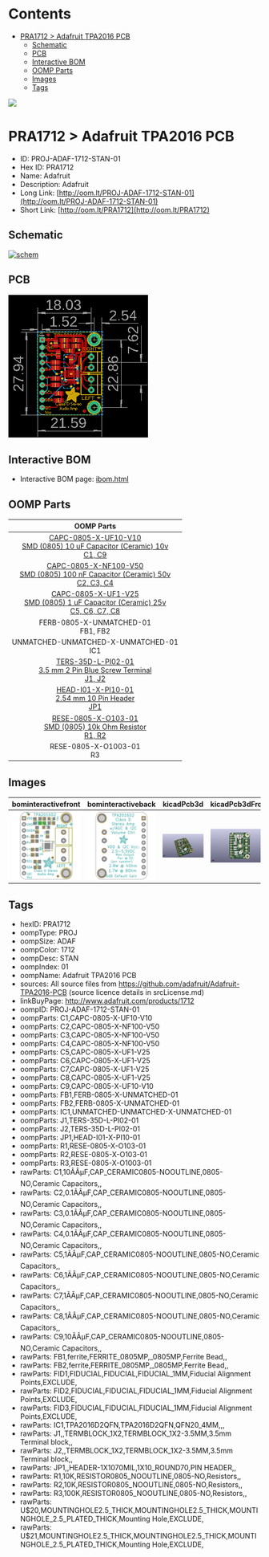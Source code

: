 



Contents
========

* [PRA1712 > Adafruit TPA2016 PCB](#pra1712--adafruit-tpa2016-pcb)
	* [Schematic](#schematic)
	* [PCB](#pcb)
	* [Interactive BOM](#interactive-bom)
	* [OOMP Parts](#oomp-parts)
	* [Images](#images)
	* [Tags](#tags)
  
![][im]
# PRA1712 > Adafruit TPA2016 PCB

- ID: PROJ-ADAF-1712-STAN-01
- Hex ID: PRA1712
- Name: Adafruit
- Description: Adafruit
- Long Link: [http://oom.lt/PROJ-ADAF-1712-STAN-01](http://oom.lt/PROJ-ADAF-1712-STAN-01)
- Short Link: [http://oom.lt/PRA1712](http://oom.lt/PRA1712)

## Schematic
  
[![schem](eagleSchemImage.png)](eagleSchemImage.png)
## PCB
  
[![pcb](eagleImage.png)](eagleImage.png)
## Interactive BOM

- Interactive BOM page: [ibom.html](https://htmlpreview.github.io/?https://github.com/oomlout/oomlout_OOMP_projects/blob/main/PROJ-ADAF-1712-STAN-01/kicad/bom/ibom.html)

## OOMP Parts
  

|OOMP Parts|
| :---: |
|[CAPC-0805-X-UF10-V10<br> SMD (0805) 10 uF Capacitor (Ceramic) 10v<br> C1, C9](https://github.com/oomlout/oomlout_OOMP_parts/tree/main/CAPC-0805-X-UF10-V10/)|
|[CAPC-0805-X-NF100-V50<br> SMD (0805) 100 nF Capacitor (Ceramic) 50v<br> C2, C3, C4](https://github.com/oomlout/oomlout_OOMP_parts/tree/main/CAPC-0805-X-NF100-V50/)|
|[CAPC-0805-X-UF1-V25<br> SMD (0805) 1 uF Capacitor (Ceramic) 25v<br> C5, C6, C7, C8](https://github.com/oomlout/oomlout_OOMP_parts/tree/main/CAPC-0805-X-UF1-V25/)|
|FERB-0805-X-UNMATCHED-01<BR>FB1, FB2|
|UNMATCHED-UNMATCHED-X-UNMATCHED-01<BR>IC1|
|[TERS-35D-L-PI02-01<br> 3.5 mm 2 Pin Blue Screw Terminal<br> J1, J2](https://github.com/oomlout/oomlout_OOMP_parts/tree/main/TERS-35D-L-PI02-01/)|
|[HEAD-I01-X-PI10-01<br> 2.54 mm 10 Pin Header<br> JP1](https://github.com/oomlout/oomlout_OOMP_parts/tree/main/HEAD-I01-X-PI10-01/)|
|[RESE-0805-X-O103-01<br> SMD (0805) 10k Ohm Resistor<br> R1, R2](https://github.com/oomlout/oomlout_OOMP_parts/tree/main/RESE-0805-X-O103-01/)|
|RESE-0805-X-O1003-01<BR>R3|

## Images
  
  

|bominteractivefront|bominteractiveback|kicadPcb3d|kicadPcb3dFront|kicadPcb3dBack|eagleImage|eagleSchemImage|pcbdraw|pcbdrawback|
| :---: | :---: | :---: | :---: | :---: | :---: | :---: | :---: | :---: |
|[![bominteractivefront](bomFront_140.png)](bomFront.png)|[![bominteractiveback](bomBack_140.png)](bomBack.png)|[![kicadPcb3d](kicadPcb3d_140.png)](kicadPcb3d.png)|[![kicadPcb3dFront](kicadPcb3dFront_140.png)](kicadPcb3dFront.png)|[![kicadPcb3dBack](kicadPcb3dBack_140.png)](kicadPcb3dBack.png)|[![eagleImage](eagleImage_140.png)](eagleImage.png)|[![eagleSchemImage](eagleSchemImage_140.png)](eagleSchemImage.png)|[![pcbdraw](pcbdraw_140.png)](pcbdraw.png)|[![pcbdrawback](pcbdrawBack_140.png)](pcbdrawBack.png)|

## Tags

- hexID: PRA1712
- oompType: PROJ
- oompSize: ADAF
- oompColor: 1712
- oompDesc: STAN
- oompIndex: 01
- oompName: Adafruit TPA2016 PCB
- sources: All source files from https://github.com/adafruit/Adafruit-TPA2016-PCB (source licence details in srcLicense.md)
- linkBuyPage: http://www.adafruit.com/products/1712
- oompID: PROJ-ADAF-1712-STAN-01
- oompParts: C1,CAPC-0805-X-UF10-V10
- oompParts: C2,CAPC-0805-X-NF100-V50
- oompParts: C3,CAPC-0805-X-NF100-V50
- oompParts: C4,CAPC-0805-X-NF100-V50
- oompParts: C5,CAPC-0805-X-UF1-V25
- oompParts: C6,CAPC-0805-X-UF1-V25
- oompParts: C7,CAPC-0805-X-UF1-V25
- oompParts: C8,CAPC-0805-X-UF1-V25
- oompParts: C9,CAPC-0805-X-UF10-V10
- oompParts: FB1,FERB-0805-X-UNMATCHED-01
- oompParts: FB2,FERB-0805-X-UNMATCHED-01
- oompParts: IC1,UNMATCHED-UNMATCHED-X-UNMATCHED-01
- oompParts: J1,TERS-35D-L-PI02-01
- oompParts: J2,TERS-35D-L-PI02-01
- oompParts: JP1,HEAD-I01-X-PI10-01
- oompParts: R1,RESE-0805-X-O103-01
- oompParts: R2,RESE-0805-X-O103-01
- oompParts: R3,RESE-0805-X-O1003-01
- rawParts: C1,10ÃÂµF,CAP_CERAMIC0805-NOOUTLINE,0805-NO,Ceramic Capacitors,,
- rawParts: C2,0.1ÃÂµF,CAP_CERAMIC0805-NOOUTLINE,0805-NO,Ceramic Capacitors,,
- rawParts: C3,0.1ÃÂµF,CAP_CERAMIC0805-NOOUTLINE,0805-NO,Ceramic Capacitors,,
- rawParts: C4,0.1ÃÂµF,CAP_CERAMIC0805-NOOUTLINE,0805-NO,Ceramic Capacitors,,
- rawParts: C5,1ÃÂµF,CAP_CERAMIC0805-NOOUTLINE,0805-NO,Ceramic Capacitors,,
- rawParts: C6,1ÃÂµF,CAP_CERAMIC0805-NOOUTLINE,0805-NO,Ceramic Capacitors,,
- rawParts: C7,1ÃÂµF,CAP_CERAMIC0805-NOOUTLINE,0805-NO,Ceramic Capacitors,,
- rawParts: C8,1ÃÂµF,CAP_CERAMIC0805-NOOUTLINE,0805-NO,Ceramic Capacitors,,
- rawParts: C9,10ÃÂµF,CAP_CERAMIC0805-NOOUTLINE,0805-NO,Ceramic Capacitors,,
- rawParts: FB1,ferrite,FERRITE_0805MP,_0805MP,Ferrite Bead,,
- rawParts: FB2,ferrite,FERRITE_0805MP,_0805MP,Ferrite Bead,,
- rawParts: FID1,FIDUCIAL,FIDUCIAL,FIDUCIAL_1MM,Fiducial Alignment Points,EXCLUDE,
- rawParts: FID2,FIDUCIAL,FIDUCIAL,FIDUCIAL_1MM,Fiducial Alignment Points,EXCLUDE,
- rawParts: FID3,FIDUCIAL,FIDUCIAL,FIDUCIAL_1MM,Fiducial Alignment Points,EXCLUDE,
- rawParts: IC1,TPA2016D2QFN,TPA2016D2QFN,QFN20_4MM,,,
- rawParts: J1,,TERMBLOCK_1X2,TERMBLOCK_1X2-3.5MM,3.5mm Terminal block,,
- rawParts: J2,,TERMBLOCK_1X2,TERMBLOCK_1X2-3.5MM,3.5mm Terminal block,,
- rawParts: JP1,,HEADER-1X1070MIL,1X10_ROUND70,PIN HEADER,,
- rawParts: R1,10K,RESISTOR0805_NOOUTLINE,0805-NO,Resistors,,
- rawParts: R2,10K,RESISTOR0805_NOOUTLINE,0805-NO,Resistors,,
- rawParts: R3,100K,RESISTOR0805_NOOUTLINE,0805-NO,Resistors,,
- rawParts: U$20,MOUNTINGHOLE2.5_THICK,MOUNTINGHOLE2.5_THICK,MOUNTINGHOLE_2.5_PLATED_THICK,Mounting Hole,EXCLUDE,
- rawParts: U$21,MOUNTINGHOLE2.5_THICK,MOUNTINGHOLE2.5_THICK,MOUNTINGHOLE_2.5_PLATED_THICK,Mounting Hole,EXCLUDE,



[im]: kicadPcb3d_450.png
